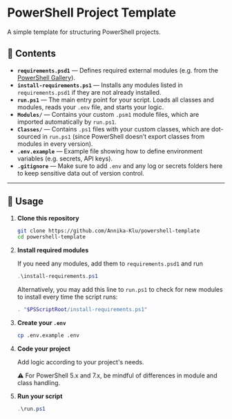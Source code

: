 # PowerShell Project Template

A simple template for structuring PowerShell projects.

## 📁 Contents

- **`requirements.psd1`** — Defines required external modules (e.g. from the [PowerShell Gallery](https://www.powershellgallery.com/)).
- **`install-requirements.ps1`** — Installs any modules listed in `requirements.psd1` if they are not already installed.
- **`run.ps1`** — The main entry point for your script. Loads all classes and modules, reads your `.env` file, and starts your logic.
- **`Modules/`** — Contains your custom `.psm1` module files, which are imported automatically by `run.ps1`.
- **`Classes/`** — Contains `.ps1` files with your custom classes, which are dot-sourced in `run.ps1` (since PowerShell doesn’t export classes from modules in every version).
- **`.env.example`** — Example file showing how to define environment variables (e.g. secrets, API keys).
- **`.gitignore`** — Make sure to add `.env` and any log or secrets folders here to keep sensitive data out of version control.

---

## 🚀 Usage

1. **Clone this repository**  

    ```bash
    git clone https://github.com/Annika-Klu/powershell-template
    cd powershell-template
    ```

2. **Install required modules**

    If you need any modules, add them to `requirements.psd1` and run

    ```powershell
    .\install-requirements.ps1
    ```

    Alternatively, you may add this line to `run.ps1` to check for new modules to install every time the script runs:

    ```powershell
    . "$PSScriptRoot/install-requirements.ps1"
    ```

3. **Create your `.env`**

    ```bash
    cp .env.example .env
    ```

4. **Code your project**

    Add logic according to your project's needs.

    ⚠️ For PowerShell 5.x and 7.x, be mindful of differences in module and class handling.

5. **Run your script**

    ```powershell
    .\run.ps1
    ```
